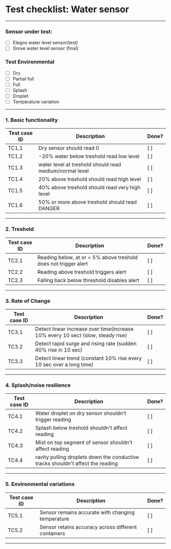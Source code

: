 # Test checklist: Water sensor

---

### Sensor under test:

-   [ ] Elegoo water level sensor(test)
-   [ ] Grove water level sensor (final)

### Test Environmental

-   [ ] Dry
-   [ ] Partial full
-   [ ] Full
-   [ ] Splash
-   [ ] Droplet
-   [ ] Temperature variation

---

### 1. Basic functionality

| Test case ID | Description                                             | Done? |
| ------------ | ------------------------------------------------------- | ----- |
| TC1.1        | Dry sensor should read 0                                | [ ]   |
| TC1.2        | -20% water below treshold read low level                | [ ]   |
| TC1.3        | water level at treshold should read medium/normal level | [ ]   |
| TC1.4        | 20% above treshold should read high level               | [ ]   |
| TC1.5        | 40% above treshold should read very high level          | [ ]   |
| TC1.6        | 50% or more above treshold should read DANGER           | [ ]   |

---

### 2. Treshold

| Test case ID | Description                                                     | Done? |
| ------------ | --------------------------------------------------------------- | ----- |
| TC2.1        | Reading below, at or + 5% above treshold does not trigger alert | [ ]   |
| TC2.2        | Reading above treshold triggers alert                           | [ ]   |
| TC2.3        | Falling back below threshold disables alert                     | [ ]   |

---

### 3. Rate of Change

| Test case ID | Description                                                                     | Done? |
| ------------ | ------------------------------------------------------------------------------- | ----- |
| TC3.1        | Detect linear increase over time(increase 10% every 10 sec) (slow, steady rise) | [ ]   |
| TC3.2        | Detect rapid surge and rising rate (sudden 40% rise in 10 sec)                  | [ ]   |
| TC3.3        | Detect linear trend (constant 10% rise every 10 sec over a long time)           | [ ]   |

---

### 4. Splash/noise resilience

| Test case ID | Description                                                                     | Done? |
| ------------ | ------------------------------------------------------------------------------- | ----- |
| TC4.1        | Water droplet on dry sensor shouldn't trigger reading                           | [ ]   |
| TC4.2        | Splash below treshold shouldn't affect reading                                  | [ ]   |
| TC4.3        | Mist on top segment of sensor shouldn't affect reading                          | [ ]   |
| TC4.4        | ravity pulling droplets down the conductive tracks shouldn't affect the reading | [ ]   |

---

### 5. Environmental variations

| Test case ID | Description                                         | Done? |
| ------------ | --------------------------------------------------- | ----- |
| TC5.1        | Sensor remains accurate with changing temperature   | [ ]   |
| TC5.2        | Sensor retains accuracy across different containers | [ ]   |

---
